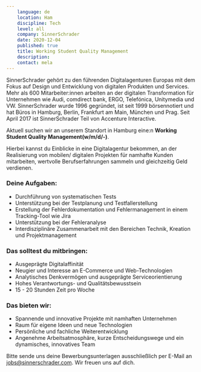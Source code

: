 ```yaml
---
    language: de
    location: Ham
    discipline: Tech
    level: all
    company: SinnerSchrader
    date: 2020-12-04
    published: true
    title: Working Student Quality Management 
    description: 
    contact: mela
---
```


SinnerSchrader gehört zu den führenden Digitalagenturen Europas mit dem Fokus auf Design und Entwicklung von digitalen Produkten und Services. Mehr als 600 Mitarbeiter:innen arbeiten an der digitalen Transformation für Unternehmen wie Audi, comdirect bank, ERGO, Telefónica, Unitymedia und VW. SinnerSchrader wurde 1996 gegründet, ist seit 1999 börsennotiert und hat Büros in Hamburg, Berlin, Frankfurt am Main, München und Prag. Seit April 2017 ist SinnerSchrader Teil von Accenture Interactive.

Aktuell suchen wir an unserem Standort in Hamburg eine:n **Working Student Quality Management(w/m/d/-)**.

Hierbei kannst du Einblicke in eine Digitalagentur bekommen, an der Realisierung von mobilen/ digitalen Projekten für namhafte Kunden mitarbeiten, wertvolle Berufserfahrungen sammeln und gleichzeitig Geld verdienen.

### Deine Aufgaben:

- Durchführung von systematischen Tests
- Unterstützung bei der Testplanung und Testfallerstellung
- Erstellung der Fehlerdokumentation und Fehlermanagement in einem Tracking-Tool wie Jira
- Unterstützung bei der Fehleranalyse
- Interdisziplinäre Zusammenarbeit mit den Bereichen Technik, Kreation und Projektmanagement

### Das solltest du mitbringen:

- Ausgeprägte Digitalaffinität
- Neugier und Interesse an E-Commerce und Web-Technologien
- Analytisches Denkvermögen und ausgeprägte Serviceorientierung
- Hohes Verantwortungs- und Qualitätsbewusstsein
- 15 - 20 Stunden Zeit pro Woche

### Das bieten wir:

- Spannende und innovative Projekte mit namhaften Unternehmen
- Raum für eigene Ideen und neue Technologien
- Persönliche und fachliche Weiterentwicklung
- Angenehme Arbeitsatmosphäre, kurze Entscheidungswege und ein dynamisches, innovatives Team

Bitte sende uns deine Bewerbungsunterlagen ausschließlich per E-Mail an <jobs@sinnerschrader.com>. Wir freuen uns auf dich.
